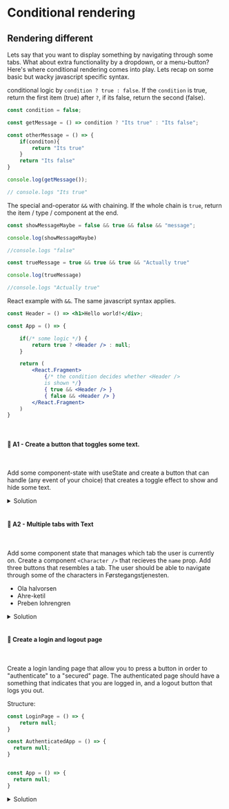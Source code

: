 # Conditional rendering

## Rendering different

Lets say that you want to display something by navigating through some tabs. What about extra functionality by a dropdown, or a menu-button? Here's where conditional rendering comes into play. Lets recap on some basic but wacky javascript specific syntax.

conditional logic by `condition ? true : false`. If the `condition` is true, return the first item (true) after `?`, if its false, return the second (false).

```js
const condition = false;

const getMessage = () => condition ? "Its true" : "Its false";

const otherMessage = () => {
    if(conditon){
        return "Its true"
    }
    return "Its false"
}

console.log(getMessage());

// console.logs "Its true"
```

The special and-operator `&&` with chaining. If the whole chain is `true`, return the item / type / component at the end.

```js
const showMessageMaybe = false && true && false && "message";

console.log(showMessageMaybe)

//console.logs "false"

const trueMessage = true && true && true && "Actually true"

console.log(trueMessage)

//console.logs "Actually true"
```

React example with `&&`. The same javascript syntax applies.


```jsx
const Header = () => <h1>Hello world!</div>;

const App = () => {

    if(/* some logic */) {
        return true ? <Header /> : null;
    }

    return (
        <React.Fragment>
            {/* the condition decides whether <Header />
            is shown */}
            { true && <Header /> }
            { false && <Header /> }
        </React.Fragment>
    )
}
```

<br>

#### 📌 A1 - Create a button that toggles some text.
<br>

Add some component-state with useState and create a button that can handle (any event of your choice) that creates a toggle effect to show and hide some text.

<details><summary>Solution</summary>
<br>

```jsx
const Text = () => <p>This is my special text</p>

const App = () => {
    const [toggleText, setToggleText] = useState(false);

    return (
        <React.Fragment>
            <button onClick={() => setToggleText(!toggleText)}>Toggle text</button>
            {toggleText && <Text />}
        </React.Fragment>
    )
}
```
</details>

<br>

#### 📌 A2 - Multiple tabs with Text
<br>

Add some component state that manages which tab the user is currently on. Create a component `<Character />` that recieves the  `name` prop. Add three buttons that resembles a tab. The user should be able to navigate through some of the characters in Førstegangstjenesten.

* Ola halvorsen
* Ahre-ketil
* Preben lohrengren


<details><summary>Solution</summary>

```jsx
const Character = ({ name }) => <h1>{ name }</h1>;

const App = () => {
    const [tabIndex, setTabIndex] = useState(0);

    return (
        <React.Fragment>
            <button onClick={() => setTabIndex(0)}>Tab 1</button>
            <button onClick={() => setTabIndex(1)}>Tab 2</button>
            <button onClick={() => setTabIndex(2)}>Tab 3</button>
            {tabIndex === 0 && <Character name="Ola Halvorsen" />}
            {tabIndex === 1 && <Character name="Ahre-ketil" />}
            {tabIndex === 2 && <Character name="Preben Lohrengren" />}
        </React.Fragment>
    )
}
```
</details>

<br>

#### 💎 Create a login and logout page
<br>

Create a login landing page that allow you to press a button in order to "authenticate" to a "secured" page. The authenticated page should have a something that indicates that you are logged in, and a logout button that logs you out.

Structure:

```jsx
const LoginPage = () => {
    return null;
}

const AuthenticatedApp = () => {
  return null;
}


const App = () => {
  return null;
}
```


<details><summary>Solution</summary>


```jsx
const LoginPage = ({ setAuth }) => {
    return <React.Fragment>
      <h1>Not authenticated, please login</h1>
      <button onClick={() => setAuth(true)}>Login</button>
    </React.Fragment>
}

const AuthenticatedApp = ({ setAuth }) => {
  return <React.Fragment>
    <h1>I am authenticated</h1>
    <button onClick={() => setAuth(false)}>Logout</button>
    </React.Fragment>
}


const App = () => {
  const [auth, setAuth] = useState(false);

  return <div style={{ display: "flex", justifyContent:"center", alignItems: "center", margin: 10, padding: 10 }}>
    {auth ? <AuthenticatedApp setAuth={setAuth} /> : <LoginPage setAuth={setAuth} />}
  </div>
}
```



</details>

